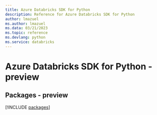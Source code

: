```yaml
---
title: Azure Databricks SDK for Python
description: Reference for Azure Databricks SDK for Python
author: lmazuel
ms.author: lmazuel
ms.data: 03/21/2023
ms.topic: reference
ms.devlang: python
ms.service: databricks
---
```

# Azure Databricks SDK for Python - preview
## Packages - preview
[!INCLUDE [packages](databricks-index.md)]